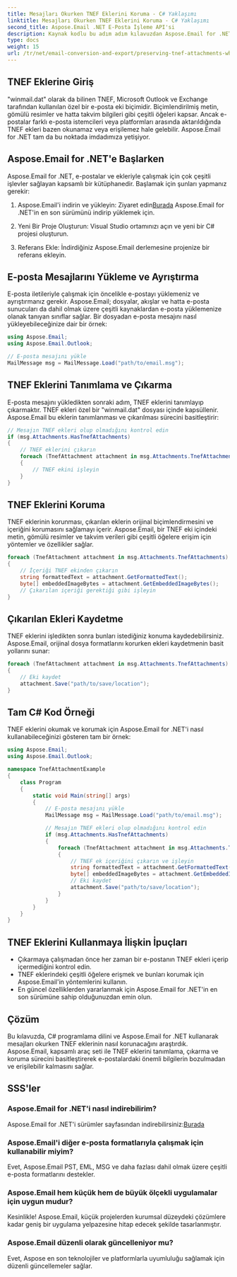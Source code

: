 ```yaml
---
title: Mesajları Okurken TNEF Eklerini Koruma - C# Yaklaşımı
linktitle: Mesajları Okurken TNEF Eklerini Koruma - C# Yaklaşımı
second_title: Aspose.Email .NET E-Posta İşleme API'si
description: Kaynak kodlu bu adım adım kılavuzdan Aspose.Email for .NET kullanarak TNEF eklerini nasıl koruyacağınızı öğrenin.
type: docs
weight: 15
url: /tr/net/email-conversion-and-export/preserving-tnef-attachments-when-reading-messages-csharp-approach/
---
```


## TNEF Eklerine Giriş

"winmail.dat" olarak da bilinen TNEF, Microsoft Outlook ve Exchange tarafından kullanılan özel bir e-posta eki biçimidir. Biçimlendirilmiş metin, gömülü resimler ve hatta takvim bilgileri gibi çeşitli öğeleri kapsar. Ancak e-postalar farklı e-posta istemcileri veya platformları arasında aktarıldığında TNEF ekleri bazen okunamaz veya erişilemez hale gelebilir. Aspose.Email for .NET tam da bu noktada imdadımıza yetişiyor.

## Aspose.Email for .NET'e Başlarken

Aspose.Email for .NET, e-postalar ve ekleriyle çalışmak için çok çeşitli işlevler sağlayan kapsamlı bir kütüphanedir. Başlamak için şunları yapmanız gerekir:

1.  Aspose.Email'i indirin ve yükleyin: Ziyaret edin[Burada](https://releases.aspose.com/email/net) Aspose.Email for .NET'in en son sürümünü indirip yüklemek için.

2. Yeni Bir Proje Oluşturun: Visual Studio ortamınızı açın ve yeni bir C# projesi oluşturun.

3. Referans Ekle: İndirdiğiniz Aspose.Email derlemesine projenize bir referans ekleyin.

## E-posta Mesajlarını Yükleme ve Ayrıştırma

E-posta iletileriyle çalışmak için öncelikle e-postayı yüklemeniz ve ayrıştırmanız gerekir. Aspose.Email; dosyalar, akışlar ve hatta e-posta sunucuları da dahil olmak üzere çeşitli kaynaklardan e-posta yüklemenize olanak tanıyan sınıflar sağlar. Bir dosyadan e-posta mesajını nasıl yükleyebileceğinize dair bir örnek:

```csharp
using Aspose.Email;
using Aspose.Email.Outlook;

// E-posta mesajını yükle
MailMessage msg = MailMessage.Load("path/to/email.msg");
```

## TNEF Eklerini Tanımlama ve Çıkarma

E-posta mesajını yükledikten sonraki adım, TNEF eklerini tanımlayıp çıkarmaktır. TNEF ekleri özel bir "winmail.dat" dosyası içinde kapsüllenir. Aspose.Email bu eklerin tanımlanması ve çıkarılması sürecini basitleştirir:

```csharp
// Mesajın TNEF ekleri olup olmadığını kontrol edin
if (msg.Attachments.HasTnefAttachments)
{
    // TNEF eklerini çıkarın
    foreach (TnefAttachment attachment in msg.Attachments.TnefAttachments)
    {
        // TNEF ekini işleyin
    }
}
```

## TNEF Eklerini Koruma

TNEF eklerinin korunması, çıkarılan eklerin orijinal biçimlendirmesini ve içeriğini korumasını sağlamayı içerir. Aspose.Email, bir TNEF eki içindeki metin, gömülü resimler ve takvim verileri gibi çeşitli öğelere erişim için yöntemler ve özellikler sağlar.

```csharp
foreach (TnefAttachment attachment in msg.Attachments.TnefAttachments)
{
    // İçeriği TNEF ekinden çıkarın
    string formattedText = attachment.GetFormattedText();
    byte[] embeddedImageBytes = attachment.GetEmbeddedImageBytes();
    // Çıkarılan içeriği gerektiği gibi işleyin
}
```

## Çıkarılan Ekleri Kaydetme

TNEF eklerini işledikten sonra bunları istediğiniz konuma kaydedebilirsiniz. Aspose.Email, orijinal dosya formatlarını korurken ekleri kaydetmenin basit yollarını sunar:

```csharp
foreach (TnefAttachment attachment in msg.Attachments.TnefAttachments)
{
    // Eki kaydet
    attachment.Save("path/to/save/location");
}
```

## Tam C# Kod Örneği

TNEF eklerini okumak ve korumak için Aspose.Email for .NET'i nasıl kullanabileceğinizi gösteren tam bir örnek:

```csharp
using Aspose.Email;
using Aspose.Email.Outlook;

namespace TnefAttachmentExample
{
    class Program
    {
        static void Main(string[] args)
        {
            // E-posta mesajını yükle
            MailMessage msg = MailMessage.Load("path/to/email.msg");

            // Mesajın TNEF ekleri olup olmadığını kontrol edin
            if (msg.Attachments.HasTnefAttachments)
            {
                foreach (TnefAttachment attachment in msg.Attachments.TnefAttachments)
                {
                    // TNEF ek içeriğini çıkarın ve işleyin
                    string formattedText = attachment.GetFormattedText();
                    byte[] embeddedImageBytes = attachment.GetEmbeddedImageBytes();
                    // Eki kaydet
                    attachment.Save("path/to/save/location");
                }
            }
        }
    }
}
```

## TNEF Eklerini Kullanmaya İlişkin İpuçları

- Çıkarmaya çalışmadan önce her zaman bir e-postanın TNEF ekleri içerip içermediğini kontrol edin.
- TNEF eklerindeki çeşitli öğelere erişmek ve bunları korumak için Aspose.Email'in yöntemlerini kullanın.
- En güncel özelliklerden yararlanmak için Aspose.Email for .NET'in en son sürümüne sahip olduğunuzdan emin olun.

## Çözüm

Bu kılavuzda, C# programlama dilini ve Aspose.Email for .NET kullanarak mesajları okurken TNEF eklerinin nasıl korunacağını araştırdık. Aspose.Email, kapsamlı araç seti ile TNEF eklerini tanımlama, çıkarma ve koruma sürecini basitleştirerek e-postalardaki önemli bilgilerin bozulmadan ve erişilebilir kalmasını sağlar.

## SSS'ler

### Aspose.Email for .NET'i nasıl indirebilirim?

 Aspose.Email for .NET'i sürümler sayfasından indirebilirsiniz:[Burada](https://releases.aspose.com/email/net)

### Aspose.Email'i diğer e-posta formatlarıyla çalışmak için kullanabilir miyim?

Evet, Aspose.Email PST, EML, MSG ve daha fazlası dahil olmak üzere çeşitli e-posta formatlarını destekler.

### Aspose.Email hem küçük hem de büyük ölçekli uygulamalar için uygun mudur?

Kesinlikle! Aspose.Email, küçük projelerden kurumsal düzeydeki çözümlere kadar geniş bir uygulama yelpazesine hitap edecek şekilde tasarlanmıştır.

### Aspose.Email düzenli olarak güncelleniyor mu?

Evet, Aspose en son teknolojiler ve platformlarla uyumluluğu sağlamak için düzenli güncellemeler sağlar.
